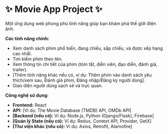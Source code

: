 # ✨ Movie App Project ✨

Một ứng dụng web phong phú tính năng giúp bạn khám phá thế giới điện ảnh.

**Các tính năng chính:**

- Xem danh sách phim phổ biến, đang chiếu, sắp chiếu, và được xếp hạng cao nhất.
- Tìm kiếm phim theo tên.
- Xem thông tin chi tiết của phim (tóm tắt, diễn viên, đạo diễn, đánh giá, trailer).
- [Thêm tính năng khác nếu có, ví dụ: Thêm phim vào danh sách yêu thích/xem sau, Đánh giá phim, Đăng nhập/Đăng ký người dùng].
- Giao diện người dùng sạch sẽ và trực quan.

**Công nghệ sử dụng:**

- **Frontend:** React
- **API:** [Ví dụ: The Movie Database (TMDB) API, OMDb API]
- **[Backend (nếu có):** Ví dụ: Node.js, Python (Django/Flask), Firebase]
- **[Quản lý State (nếu có):** Ví dụ: Redux, Context API, Provider, GetX]
- **[Thư viện khác (nếu có):** Ví dụ: Axios, Retrofit, Alamofire]
